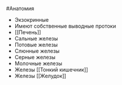 #Анатомия 
- Экзокринные
- Имеют собственные выводные протоки
- [[Печень]]
- Сальные железы
- Потовые железы 
- Слюнные железы
- Серные железы
- Молочные железы 
- Железы [[Тонкий кишечник]]
- Железы [[Желудок]]